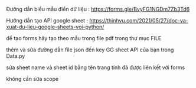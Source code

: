 Đường dẫn biểu mẫu điền dữ liệu : https://forms.gle/BvyFG1NGDm7Zb3Td6


Hướng dẫn tạo API google sheet : https://thinhvu.com/2021/05/27/doc-va-xuat-du-lieu-google-sheets-voi-python/


để tạo forms hãy tạo theo mẫu trong file pdf trong thư mục FILE


thêm và sửa đường dẫn file json đến key GG sheet API của bạn trong Data.py


sửa sheet name và sheet id bằng tên trang tính đã được liên kết với forms


không cần sửa scope


